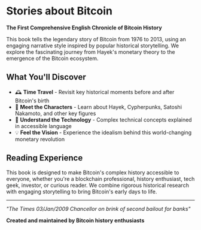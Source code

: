 # Stories about Bitcoin

**The First Comprehensive English Chronicle of Bitcoin History**

This book tells the legendary story of Bitcoin from 1976 to 2013, using an engaging narrative style inspired by popular historical storytelling. We explore the fascinating journey from Hayek's monetary theory to the emergence of the Bitcoin ecosystem.

## What You'll Discover

- 🕰️ **Time Travel** - Revisit key historical moments before and after Bitcoin's birth
- 👥 **Meet the Characters** - Learn about Hayek, Cypherpunks, Satoshi Nakamoto, and other key figures
- 🔧 **Understand the Technology** - Complex technical concepts explained in accessible language
- 💡 **Feel the Vision** - Experience the idealism behind this world-changing monetary revolution

## Reading Experience

This book is designed to make Bitcoin's complex history accessible to everyone, whether you're a blockchain professional, history enthusiast, tech geek, investor, or curious reader. We combine rigorous historical research with engaging storytelling to bring Bitcoin's early days to life.

---

*"The Times 03/Jan/2009 Chancellor on brink of second bailout for banks"*

**Created and maintained by Bitcoin history enthusiasts**